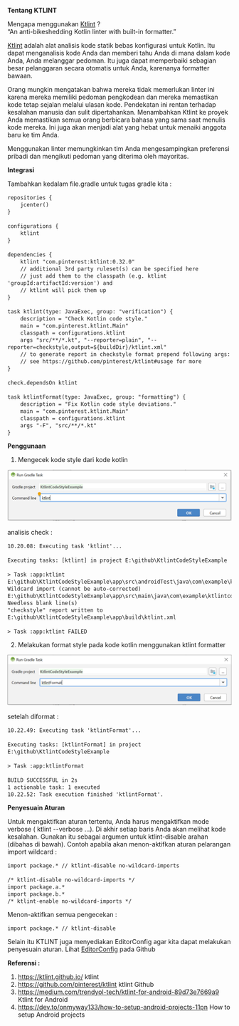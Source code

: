 **Tentang KTLINT**

Mengapa menggunakan [Ktlint](https://ktlint.github.io/) ?\
“An anti-bikeshedding Kotlin linter with built-in formatter.”

[Ktlint](https://ktlint.github.io/) adalah alat analisis kode statik bebas konfigurasi untuk Kotlin. Itu dapat menganalisis kode Anda dan memberi tahu Anda di mana dalam kode Anda, Anda melanggar pedoman. Itu juga dapat memperbaiki sebagian besar pelanggaran secara otomatis untuk Anda, karenanya formatter bawaan.

Orang mungkin mengatakan bahwa mereka tidak memerlukan linter ini karena mereka memiliki pedoman pengkodean dan mereka memastikan kode tetap sejalan melalui ulasan kode. Pendekatan ini rentan terhadap kesalahan manusia dan sulit dipertahankan. Menambahkan Ktlint ke proyek Anda memastikan semua orang berbicara bahasa yang sama saat menulis kode mereka. Ini juga akan menjadi alat yang hebat untuk menaiki anggota baru ke tim Anda.

Menggunakan linter memungkinkan tim Anda mengesampingkan preferensi pribadi dan mengikuti pedoman yang diterima oleh mayoritas.

**Integrasi**

Tambahkan kedalam file.gradle untuk tugas gradle kita :

```
repositories {
    jcenter()
}

configurations {
    ktlint
}

dependencies {
    ktlint "com.pinterest:ktlint:0.32.0"
    // additional 3rd party ruleset(s) can be specified here
    // just add them to the classpath (e.g. ktlint 'groupId:artifactId:version') and
    // ktlint will pick them up
}

task ktlint(type: JavaExec, group: "verification") {
    description = "Check Kotlin code style."
    main = "com.pinterest.ktlint.Main"
    classpath = configurations.ktlint
    args "src/**/*.kt", "--reporter=plain", "--reporter=checkstyle,output=${buildDir}/ktlint.xml"
    // to generate report in checkstyle format prepend following args:
    // see https://github.com/pinterest/ktlint#usage for more
}

check.dependsOn ktlint

task ktlintFormat(type: JavaExec, group: "formatting") {
    description = "Fix Kotlin code style deviations."
    main = "com.pinterest.ktlint.Main"
    classpath = configurations.ktlint
    args "-F", "src/**/*.kt"
}

```

**Penggunaan**

1.	Mengecek kode style dari kode kotlin

![alt text](https://github.com/udindn/image/blob/master/ktlintcheck.png "Ktlint")

analisis check :

```
10.20.08: Executing task 'ktlint'...

Executing tasks: [ktlint] in project E:\github\KtlintCodeStyleExample

> Task :app:ktlint
E:\github\KtlintCodeStyleExample\app\src\androidTest\java\com\example\ktlintcodestyleexample\ExampleInstrumentedTest.kt:5:1: Wildcard import (cannot be auto-corrected)
E:\github\KtlintCodeStyleExample\app\src\main\java\com\example\ktlintcodestyleexample\MainActivity.kt:11:1: Needless blank line(s)
"checkstyle" report written to E:\github\KtlintCodeStyleExample\app\build\ktlint.xml

> Task :app:ktlint FAILED
```

2.	Melakukan format style pada kode kotlin menggunakan ktlint formatter

![alt text](https://github.com/udindn/image/blob/master/ktlintformat.png "tlint Format")

setelah diformat :

```
10.22.49: Executing task 'ktlintFormat'...

Executing tasks: [ktlintFormat] in project E:\github\KtlintCodeStyleExample

> Task :app:ktlintFormat

BUILD SUCCESSFUL in 2s
1 actionable task: 1 executed
10.22.52: Task execution finished 'ktlintFormat'.
```

**Penyesuain Aturan**

Untuk mengaktifkan aturan tertentu, Anda harus mengaktifkan mode verbose ( ktlint --verbose ...). Di akhir setiap baris Anda akan melihat kode kesalahan. Gunakan itu sebagai argumen untuk ktlint-disable arahan (dibahas di bawah). Contoh apabila akan menon-aktifkan aturan pelarangan import wildcard :

```
import package.* // ktlint-disable no-wildcard-imports

/* ktlint-disable no-wildcard-imports */
import package.a.*
import package.b.*
/* ktlint-enable no-wildcard-imports */
```
Menon-aktifkan semua pengecekan :

```
import package.* // ktlint-disable
```
Selain itu KTLINT juga menyediakan EditorConfig agar kita dapat melakukan penyesuain aturan. Lihat [EditorConfig](https://github.com/pinterest/ktlint) pada Github

**Referensi :**
1. https://ktlint.github.io/ ktlint
2. https://github.com/pinterest/ktlint ktlint Github
3. https://medium.com/trendyol-tech/ktlint-for-android-89d73e7669a9 Ktlint for Android
4. https://dev.to/onmyway133/how-to-setup-android-projects-11pn How to setup Android projects

